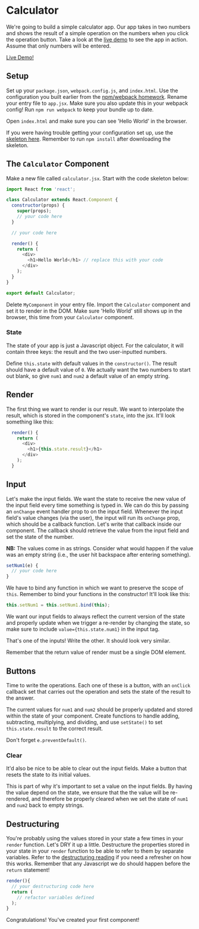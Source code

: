 # Calculator

We're going to build a simple calculator app. Our app takes in two
numbers and shows the result of a simple operation on the numbers
when you click the operation button. Take a look at the [live
demo][live-demo] to see the app in action. Assume that only
numbers will be entered.

[Live Demo!][live-demo]

[live-demo]: https://appacademy.github.io/curriculum/calculator/

## Setup

Set up your `package.json`, `webpack.config.js`, and `index.html`.
Use the configuration you built earlier from the [npm/webpack
homework][npm-webpack]. Rename your entry file to `app.jsx`. Make
sure you also update this in your webpack config! Run `npm run webpack`
to keep your bundle up to date.

[npm-webpack]: ../getting_started

Open `index.html` and make sure you can see 'Hello World' in the
browser.

If you were having trouble getting your configuration set up, use
the [skeleton here][skeleton]. Remember to run `npm install` after
downloading the skeleton.

[skeleton]: ./calculator_skeleton.zip


## The `Calculator` Component

Make a new file called `calculator.jsx`. Start with the code skeleton below:

```javascript
import React from 'react';

class Calculator extends React.Component {
  constructor(props) {
    super(props);
    // your code here
  }

  // your code here

  render() {
    return (
      <div>
        <h1>Hello World</h1> // replace this with your code
      </div>
    );
  }
}

export default Calculator;
```

Delete `MyComponent` in your entry file. Import the `Calculator` component and
set it to render in the DOM. Make sure 'Hello World' still shows up in the
browser, this time from your `Calculator` component.

### State

The state of your app is just a Javascript object. For the calculator, it will
contain three keys: the result and the two user-inputted numbers.

Define `this.state` with default values in the `constructor()`. The result
should have a default value of `0`. We actually want the two numbers to start
out blank, so give `num1` and `num2` a default value of an empty string.

## Render

The first thing we want to render is our result. We want to interpolate the
result, which is stored in the component's `state`, into the jsx. It'll look
something like this:

```javascript
  render() {
    return (
      <div>
        <h1>{this.state.result}</h1>
      </div>
    );
  }
```

## Input

Let's make the input fields. We want the state to receive the new value of the
input field every time something is typed in. We can do this by passing an
`onChange` event handler prop to on the input field. Whenever the input field's
value changes (via the user), the input will run its `onChange` prop, which
should be a callback function. Let's write that callback inside our component.
The callback should retrieve the value from the input field and set the state of
the number.

**NB:** The values come in as strings. Consider what would happen if the value
was an empty string (i.e., the user hit backspace after entering something).

```javascript
setNum1(e) {
  // your code here
}
```

We have to bind any function in which we want to preserve the scope of `this`.
Remember to bind your functions in the constructor! It'll look like this:

```javascript
this.setNum1 = this.setNum1.bind(this);
```

We want our input fields to always reflect the current version of the state and
properly update when we trigger a re-render by changing the state, so make sure
to include `value={this.state.num1}` in the input tag.

That's one of the inputs! Write the other. It should look very similar.

Remember that the return value of render must be a single DOM element.

## Buttons

Time to write the operations. Each one of these is a button, with an `onClick`
callback set that carries out the operation and sets the state of the result to
the answer.

The current values for `num1` and `num2` should be properly updated and stored
within the state of your component. Create functions to handle adding,
subtracting, multiplying, and dividing, and use `setState()` to set
`this.state.result` to the correct result.

Don't forget `e.preventDefault()`.

### Clear

It'd also be nice to be able to clear out the input fields. Make a button that
resets the state to its initial values.

This is part of why it's important to set a value on the input fields. By having
the value depend on the state, we ensure that the the value will be re-rendered,
and therefore be properly cleared when we set the state of `num1` and `num2`
back to empty strings.

## Destructuring

You're probably using the values stored in your state a few times in your
`render` function. Let's DRY it up a little. Destructure the properties stored
in your state in your `render` function to be able to refer to them by separate
variables. Refer to the [destructuring reading][destructure] if you need a
refresher on how this works. Remember that any Javascript we do should happen
before the `return` statement!

```javascript
render(){
  // your destructuring code here
  return (
    // refactor variables defined
  );
}
```

Congratulations! You've created your first component!

[destructure]: https://github.com/appacademy/curriculum/blob/master/react/readings/object_destructuring.md
